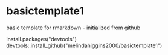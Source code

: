 # basictemplate1

basic template for rmarkdown - initialized from github

install.packages("devtools")
devtools::install_github("melindahiggins2000/basictemplate1")
